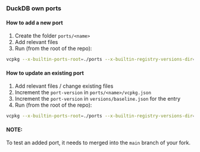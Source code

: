 ### DuckDB own ports

#### How to add a new port

1. Create the folder `ports/<name>`
2. Add relevant files
3. Run (from the root of the repo):
```bash
vcpkg --x-builtin-ports-root=./ports --x-builtin-registry-versions-dir=./versions x-add-version <name> --verbose
```

#### How to update an existing port

1. Add relevant files / change existing files
2. Increment the `port-version` in `ports/<name>/vcpkg.json`
3. Increment the `port-version` in `versions/baseline.json` for the <name> entry
4. Run (from the root of the repo):
```bash
vcpkg --x-builtin-ports-root=./ports --x-builtin-registry-versions-dir=./versions x-add-version <name> --verbose
```

#### NOTE:
To test an added port, it needs to merged into the `main` branch of your fork.
